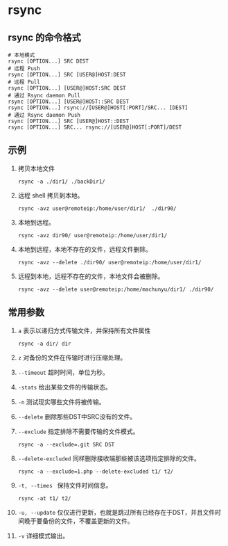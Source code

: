 # rsync

## rsync 的命令格式

```shell
# 本地模式
rsync [OPTION...] SRC DEST
# 远程 Push
rsync [OPTION...] SRC [USER@]HOST:DEST
# 远程 Pull
rsync [OPTION...] [USER@]HOST:SRC DEST
# 通过 Rsync daemon Pull
rsync [OPTION...] [USER@]HOST::SRC DEST
rsync [OPTION...] rsync://[USER@]HOST[:PORT]/SRC... [DEST]
# 通过 Rsync daemon Push
rsync [OPTION...] SRC [USER@]HOST::DEST
rsync [OPTION...] SRC... rsync://[USER@]HOST[:PORT]/DEST
```

## 示例

1. 拷贝本地文件

   ```shell
   rsync -a ./dir1/ ./backDir1/
   ```

2. 远程 shell 拷贝到本地。

   ```shell
   rsync -avz user@remoteip:/home/user/dir1/  ./dir90/
   ```

3. 本地到远程。

   ```shell
   rsync -avz dir90/ user@remoteip:/home/user/dir1/
   ```

4. 本地到远程，本地不存在的文件，远程文件删除。

   ```shell
   rsync -avz --delete ./dir90/ user@remoteip:/home/user/dir1/
   ```

5. 远程到本地，远程不存在的文件，本地文件会被删除。

   ```shell
   rsync -avz --delete user@remoteip:/home/machunyu/dir1/ ./dir90/
   ```

## 常用参数

1. `a` 表示以递归方式传输文件，并保持所有文件属性

   ```shell
   rsync -a dir/ dir
   ```

2. `z` 对备份的文件在传输时进行压缩处理。

3. `--timeout` 超时时间，单位为秒。

4. `-stats` 给出某些文件的传输状态。

5. `-n` 测试现实哪些文件将被传输。

6. `--delete`  删除那些DST中SRC没有的文件。

7. `--exclude`  指定排除不需要传输的文件模式。

   ```shell
   rsync -a --exclude=.git SRC DST
   ```

8. `--delete-excluded`  同样删除接收端那些被该选项指定排除的文件。

   ```shell
   rsync -a --exclude=1.php --delete-excluded t1/ t2/
   ```

9. `-t, --times ` 保持文件时间信息。

   ```shell
   rsync -at t1/ t2/
   ```

10. `-u, --update`  仅仅进行更新，也就是跳过所有已经存在于DST，并且文件时间晚于要备份的文件，不覆盖更新的文件。

11. `-v` 详细模式输出。